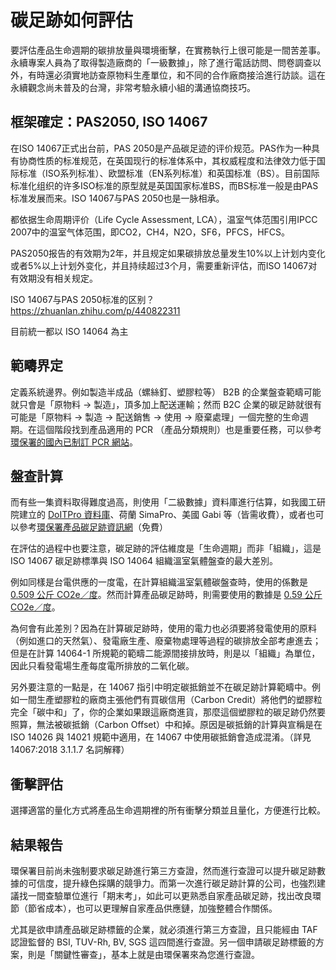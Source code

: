 # 碳足跡如何評估



要評估產品生命週期的碳排放量與環境衝擊，在實務執行上很可能是一間苦差事。永續專案人員為了取得製造廠商的「一級數據」，除了進行電話訪問、問卷調查以外，有時還必須實地訪查原物料生產單位，和不同的合作廠商接洽進行訪談。這在永續觀念尚未普及的台灣，非常考驗永續小組的溝通協商技巧。

## 框架確定：PAS2050, ISO 14067

在ISO 14067正式出台前，PAS 2050是产品碳足迹的评价规范。PAS作为一种具有协商性质的标准规范，在英国现行的标准体系中，其权威程度和法律效力低于国际标准（ISO系列标准）、欧盟标准（EN系列标准）和英国标准（BS）。目前国际标准化组织的许多ISO标准的原型就是英国国家标准BS，而BS标准一般是由PAS标准发展而来。ISO 14067与PAS 2050也是一脉相承。

都依据生命周期评价（Life Cycle Assessment, LCA），温室气体范围引用IPCC 2007中的温室气体范围，即CO2，CH4，N2O，SF6，PFCS，HFCS。

PAS2050报告的有效期为2年，并且规定如果碳排放总量发生10%以上计划内变化或者5%以上计划外变化，并且持续超过3个月，需要重新评估，而ISO 14067对有效期没有相关规定。

ISO 14067与PAS 2050标准的区别？
https://zhuanlan.zhihu.com/p/440822311

目前統一都以 ISO 14064 為主

## 範疇界定

定義系統邊界。例如製造半成品（螺絲釘、塑膠粒等） B2B 的企業盤查範疇可能就只會是「原物料 -> 製造」，頂多加上配送運輸；然而 B2C 企業的碳足跡就很有可能是「原物料 -> 製造 -> 配送銷售 -> 使用 -> 廢棄處理」一個完整的生命週期。在這個階段找到產品適用的 PCR （產品分類規則）也是重要任務，可以參考[環保署的國內已制訂 PCR 網站](https://cfp-calculate.tw/cfpc/Carbon/WebPage/FLPCRDoneList.aspx)。   


## 盤查計算

而有些一集資料取得難度過高，則使用「二級數據」資料庫進行估算，如我國工研院建立的 [DoITPro 資料庫](https://www.idbcfp.org.tw/ViewData.aspx?nnid=160)、荷蘭 SimaPro、美國 Gabi 等（皆需收費），或者也可以參考[環保署產品碳足跡資訊網](https://cfp-calculate.tw/cfpc/WebPage/LoginPage.aspx)（免費）

在評估的過程中也要注意，碳足跡的評估維度是「生命週期」而非「組織」，這是 ISO 14067 碳足跡標準與 ISO 14064 組織溫室氣體盤查的最大差別。

例如同樣是台電供應的一度電，在計算組織溫室氣體碳盤查時，使用的係數是 [0.509 公斤 CO2e／度](https://www.business-netzero.tw/Opendata/Index?id=b672c163b7ea47cd8f65fa3a34e53671)。然而計算產品碳足跡時，則需要使用的數據是 [0.59 公斤 CO2e／度](https://cfp-calculate.tw/cfpc/WebPage/WebSites/CoefficientDB.aspx)。

為何會有此差別？因為在計算碳足跡時，使用的電力也必須要將發電使用的原料（例如進口的天然氣）、發電廠生產、廢棄物處理等過程的碳排放全部考慮進去；但是在計算 14064-1 所規範的範疇二能源間接排放時，則是以「組織」為單位，因此只看發電場生產每度電所排放的二氧化碳。

另外要注意的一點是，在 14067 指引中明定碳抵銷並不在碳足跡計算範疇中。例如一間生產塑膠粒的廠商主張他們有買碳信用（Carbon Credit）將他們的塑膠粒完全「碳中和」了，你的企業如果跟這廠商進貨，那麼這個塑膠粒的碳足跡仍然要照算，無法被碳抵銷（Carbon Offset）中和掉。原因是碳抵銷的計算與宣稱是在 ISO 14026 與 14021  規範中適用，在 14067 中使用碳抵銷會造成混淆。（詳見 14067:2018 3.1.1.7 名詞解釋）

## 衝擊評估

選擇適當的量化方式將產品生命週期裡的所有衝擊分類並且量化，方便進行比較。

## 結果報告

環保署目前尚未強制要求碳足跡進行第三方查證，然而進行查證可以提升碳足跡數據的可信度，提升綠色採購的競爭力。而第一次進行碳足跡計算的公司，也強烈建議找一間查驗單位進行「期末考」，如此可以更熟悉自家產品碳足跡，找出改良環節（節省成本），也可以更理解自家產品供應鏈，加強整體合作關係。

尤其是欲申請產品碳足跡標籤的企業，就必須進行第三方查證，且只能經由 TAF 認證監督的 BSI, TUV-Rh, BV, SGS 這四間進行查證。另一個申請碳足跡標籤的方案，則是「關鍵性審查」，基本上就是由環保署來為您進行查證。




